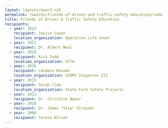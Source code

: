 ```yaml
---
layout: layouts/award.njk
permalink: /awards/friends-of-driver-and-traffic-safety-education/index.html
title: Friends of Driver & Traffic Safety Education
recipients:
  - year: 2021
    recipient: Janice Cowen
    location_organization: Operation Life Saver
  - year: 2021
    recipient: Dr. Albert Neal
  - year: 2018
    recipient: Rick Todd
    location_organization: SCTA
  - year: 2016
    recipient: Candace Rosado
    location_organization: SCDMV Inspector III
  - year: 2015
    recipient: Sarah Clem
    location_organization: State Farm Safety Projects
  - year: 2011
    recipient: Dr. Christine Beyer
  - year: 2010
    recipient: Dr. James "Skip" Strainer
  - year: 2008
    recipient: Teresa Wilson
---
```

